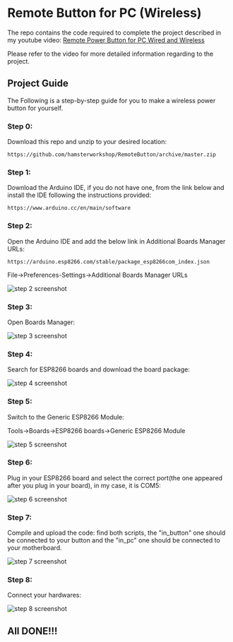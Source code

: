 # Remote Button for PC (Wireless)
The repo contains the code required to complete the project described in my youtube video: [Remote Power Button for PC Wired and Wireless](https://www.youtube.com/channel/UCX0ALjR8rwUYkgA3SX-MN-Q?view_as=subscriber)

Please refer to the video for more detailed information regarding to the project.


## Project Guide
The Following is a step-by-step guide for you to make a wireless power button for yourself.

### Step 0:
Download this repo and unzip to your desired location:
```
https://github.com/hamsterworkshop/RemoteButton/archive/master.zip
```

### Step 1:
Download the Arduino IDE, if you do not have one, from the link below and install the IDE following the instructions provided:
```
https://www.arduino.cc/en/main/software
```

### Step 2:
Open the Arduino IDE and add the below link in Additional Boards Manager URLs:
```
https://arduino.esp8266.com/stable/package_esp8266com_index.json
```

File->Preferences-Settings->Additional Boards Manager URLs

![step 2 screenshot](/img/step2.png)

### Step 3:
Open Boards Manager:

![step 3 screenshot](img/step3.png)


### Step 4:
Search for ESP8266 boards and download the board package:

![step 4 screenshot](img/step4.png)


### Step 5:
Switch to the Generic ESP8266 Module:

Tools->Boards->ESP8266 boards->Generic ESP8266 Module

![step 5 screenshot](img/step5.png)


### Step 6:
Plug in your ESP8266 board and select the correct port(the one appeared after you plug in your board), in my case, it is COM5:

![step 6 screenshot](img/step6.png)


### Step 7:
Compile and upload the code:
find both scripts, the "in_button" one should be connected to your button and the "in_pc" one should be connected to your motherboard.

![step 7 screenshot](img/step7.png)


### Step 8:

Connect your hardwares:

![step 8 screenshot](img/step8.png)


## All DONE!!!

